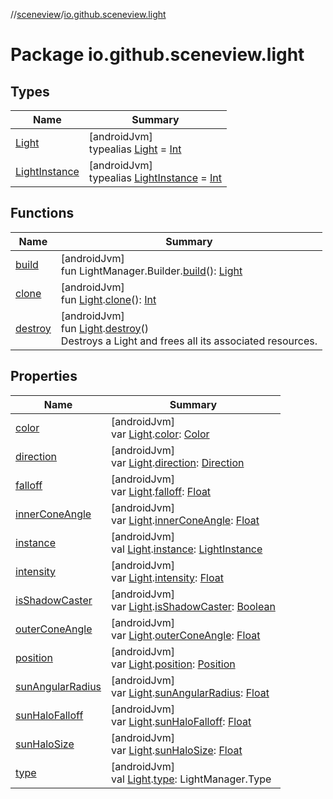 //[sceneview](../../index.md)/[io.github.sceneview.light](index.md)

# Package io.github.sceneview.light

## Types

| Name | Summary |
|---|---|
| [Light](index.md#1927638868%2FClasslikes%2F-1571379623) | [androidJvm]<br>typealias [Light](index.md#1927638868%2FClasslikes%2F-1571379623) = [Int](https://kotlinlang.org/api/latest/jvm/stdlib/kotlin/-int/index.html) |
| [LightInstance](index.md#1549101375%2FClasslikes%2F-1571379623) | [androidJvm]<br>typealias [LightInstance](index.md#1549101375%2FClasslikes%2F-1571379623) = [Int](https://kotlinlang.org/api/latest/jvm/stdlib/kotlin/-int/index.html) |

## Functions

| Name | Summary |
|---|---|
| [build](build.md) | [androidJvm]<br>fun LightManager.Builder.[build](build.md)(): [Light](index.md#1927638868%2FClasslikes%2F-1571379623) |
| [clone](clone.md) | [androidJvm]<br>fun [Light](index.md#1927638868%2FClasslikes%2F-1571379623).[clone](clone.md)(): [Int](https://kotlinlang.org/api/latest/jvm/stdlib/kotlin/-int/index.html) |
| [destroy](destroy.md) | [androidJvm]<br>fun [Light](index.md#1927638868%2FClasslikes%2F-1571379623).[destroy](destroy.md)()<br>Destroys a Light and frees all its associated resources. |

## Properties

| Name | Summary |
|---|---|
| [color](color.md) | [androidJvm]<br>var [Light](index.md#1927638868%2FClasslikes%2F-1571379623).[color](color.md): [Color](../io.github.sceneview.utils/index.md#289679020%2FClasslikes%2F-1571379623) |
| [direction](direction.md) | [androidJvm]<br>var [Light](index.md#1927638868%2FClasslikes%2F-1571379623).[direction](direction.md): [Direction](../io.github.sceneview.math/index.md#1758682841%2FClasslikes%2F-1571379623) |
| [falloff](falloff.md) | [androidJvm]<br>var [Light](index.md#1927638868%2FClasslikes%2F-1571379623).[falloff](falloff.md): [Float](https://kotlinlang.org/api/latest/jvm/stdlib/kotlin/-float/index.html) |
| [innerConeAngle](inner-cone-angle.md) | [androidJvm]<br>var [Light](index.md#1927638868%2FClasslikes%2F-1571379623).[innerConeAngle](inner-cone-angle.md): [Float](https://kotlinlang.org/api/latest/jvm/stdlib/kotlin/-float/index.html) |
| [instance](instance.md) | [androidJvm]<br>val [Light](index.md#1927638868%2FClasslikes%2F-1571379623).[instance](instance.md): [LightInstance](index.md#1549101375%2FClasslikes%2F-1571379623) |
| [intensity](intensity.md) | [androidJvm]<br>var [Light](index.md#1927638868%2FClasslikes%2F-1571379623).[intensity](intensity.md): [Float](https://kotlinlang.org/api/latest/jvm/stdlib/kotlin/-float/index.html) |
| [isShadowCaster](is-shadow-caster.md) | [androidJvm]<br>var [Light](index.md#1927638868%2FClasslikes%2F-1571379623).[isShadowCaster](is-shadow-caster.md): [Boolean](https://kotlinlang.org/api/latest/jvm/stdlib/kotlin/-boolean/index.html) |
| [outerConeAngle](outer-cone-angle.md) | [androidJvm]<br>var [Light](index.md#1927638868%2FClasslikes%2F-1571379623).[outerConeAngle](outer-cone-angle.md): [Float](https://kotlinlang.org/api/latest/jvm/stdlib/kotlin/-float/index.html) |
| [position](position.md) | [androidJvm]<br>var [Light](index.md#1927638868%2FClasslikes%2F-1571379623).[position](position.md): [Position](../io.github.sceneview.math/index.md#945960193%2FClasslikes%2F-1571379623) |
| [sunAngularRadius](sun-angular-radius.md) | [androidJvm]<br>var [Light](index.md#1927638868%2FClasslikes%2F-1571379623).[sunAngularRadius](sun-angular-radius.md): [Float](https://kotlinlang.org/api/latest/jvm/stdlib/kotlin/-float/index.html) |
| [sunHaloFalloff](sun-halo-falloff.md) | [androidJvm]<br>var [Light](index.md#1927638868%2FClasslikes%2F-1571379623).[sunHaloFalloff](sun-halo-falloff.md): [Float](https://kotlinlang.org/api/latest/jvm/stdlib/kotlin/-float/index.html) |
| [sunHaloSize](sun-halo-size.md) | [androidJvm]<br>var [Light](index.md#1927638868%2FClasslikes%2F-1571379623).[sunHaloSize](sun-halo-size.md): [Float](https://kotlinlang.org/api/latest/jvm/stdlib/kotlin/-float/index.html) |
| [type](type.md) | [androidJvm]<br>val [Light](index.md#1927638868%2FClasslikes%2F-1571379623).[type](type.md): LightManager.Type |
